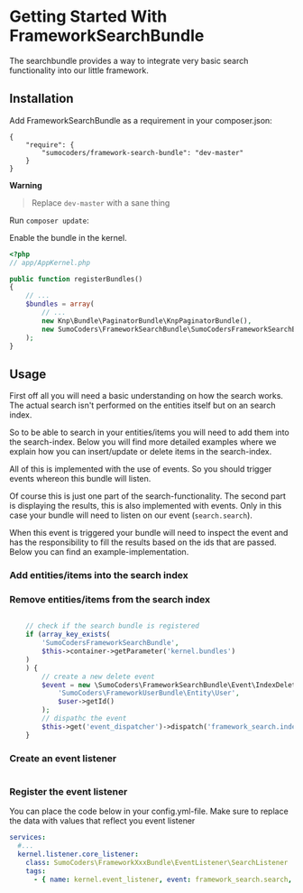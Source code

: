 # Getting Started With FrameworkSearchBundle

The searchbundle provides a way to integrate very basic search functionality
into our little framework.

## Installation

Add FrameworkSearchBundle as a requirement in your composer.json:

```
{
    "require": {
        "sumocoders/framework-search-bundle": "dev-master"
    }
}
```

**Warning**
> Replace `dev-master` with a sane thing

Run `composer update`:

Enable the bundle in the kernel.

```php
<?php
// app/AppKernel.php

public function registerBundles()
{
    // ...
    $bundles = array(
        // ...
        new Knp\Bundle\PaginatorBundle\KnpPaginatorBundle(),
        new SumoCoders\FrameworkSearchBundle\SumoCodersFrameworkSearchBundle(),
    );
}
```

## Usage

First off all you will need a basic understanding on how the search works. The
actual search isn't performed on the entities itself but on an search index.

So to be able to search in your entities/items you will need to add them into
the search-index. Below you will find more detailed examples where we explain
how you can insert/update or delete items in the search-index.

All of this is implemented with the use of events. So you should trigger events
whereon this bundle will listen.

Of course this is just one part of the search-functionality. The second part is
displaying the results, this is also implemented with events. Only in this case
your bundle will need to listen on our event (`search.search`).

When this event is triggered your bundle will need to inspect the event and has
the responsibility to fill the results based on the ids that are passed. Below
you can find an example-implementation.

### Add entities/items into the search index



### Remove entities/items from the search index

```php

    // check if the search bundle is registered
    if (array_key_exists(
        'SumoCodersFrameworkSearchBundle',
        $this->container->getParameter('kernel.bundles')
    )
    ) {
        // create a new delete event
        $event = new \SumoCoders\FrameworkSearchBundle\Event\IndexDeleteEvent(
            'SumoCoders\FrameworkUserBundle\Entity\User',
            $user->getId()
        );
        // dispathc the event
        $this->get('event_dispatcher')->dispatch('framework_search.index_delete', $event);
    }
```

### Create an event listener

```php
```

### Register the event listener

You can place the code below in your config.yml-file. Make sure to replace the
data with values that reflect you event listener

```yml
services:
  #...
  kernel.listener.core_listener:
    class: SumoCoders\FrameworkXxxBundle\EventListener\SearchListener
    tags:
      - { name: kernel.event_listener, event: framework_search.search, method: onSearch }
```


